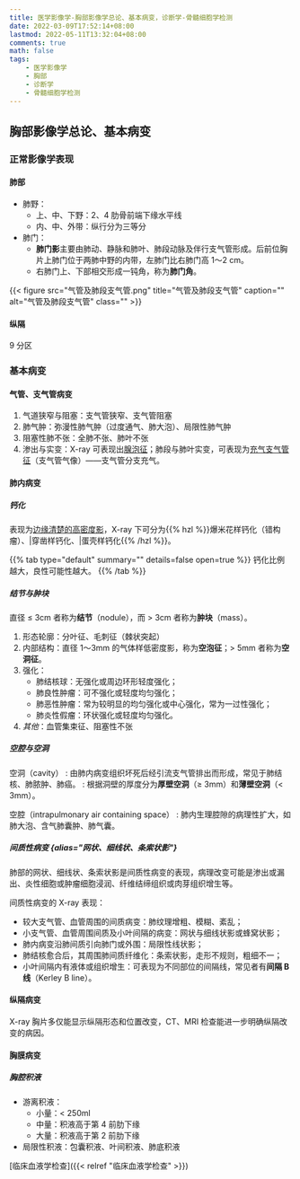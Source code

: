 ```yaml
---
title: 医学影像学-胸部影像学总论、基本病变，诊断学-骨髓细胞学检测
date: 2022-03-09T17:52:14+08:00
lastmod: 2022-05-11T13:32:04+08:00
comments: true
math: false
tags:
    - 医学影像学
    - 胸部
    - 诊断学
    - 骨髓细胞学检测
---
```


## 胸部影像学总论、基本病变

### 正常影像学表现

#### 肺部

- 肺野：
    - 上、中、下野：2、4 肋骨前端下缘水平线
    - 内、中、外带：纵行分为三等分
- 肺门：
    - **肺门影**主要由肺动、静脉和肺叶、肺段动脉及伴行支气管形成。后前位胸片上肺门位于两肺中野的内带，左肺门比右肺门高 1～2 cm。
    - 右肺门上、下部相交形成一钝角，称为**肺门角**。

{{< figure src="气管及肺段支气管.png" title="气管及肺段支气管" caption="" alt="气管及肺段支气管" class="" >}}

#### 纵隔

9 分区

### 基本病变

#### 气管、支气管病变

1. 气道狭窄与阻塞：支气管狭窄、支气管阻塞
2. 肺气肿：弥漫性肺气肿（过度通气、肺大泡）、局限性肺气肿
3. 阻塞性肺不张：全肺不张、肺叶不张
4. 渗出与实变：X-ray 可表现出<ins>腺泡征</ins>；肺段与肺叶实变，可表现为<ins>充气支气管征</ins>（支气管气像）——支气管分支充气。

#### 肺内病变

##### 钙化

表现为<ins>边缘清楚的高密度影</ins>，X-ray 下可分为{{% hzl %}}爆米花样钙化（错构瘤）、|穿凿样钙化、|蛋壳样钙化{{% /hzl %}}。

{{% tab type="default" summary="" details=false open=true %}}
钙化比例越大，良性可能性越大。
{{% /tab %}}

##### 结节与肿块

直径 ≤ 3cm 者称为**结节**（nodule），而 \> 3cm 者称为**肿块**（mass）。

1. 形态轮廓：分叶征、毛刺征（棘状突起）
2. 内部结构：直径 1～3mm 的气体样低密度影，称为**空泡征**；\> 5mm 者称为**空洞征**。
3. 强化：
    - 肺结核球：无强化或周边环形轻度强化；
    - 肺良性肿瘤：可不强化或轻度均匀强化；
    - 肺恶性肿瘤：常为较明显的均匀强化或中心强化，常为一过性强化；
    - 肺炎性假瘤：环状强化或轻度均匀强化。
4. *其他*：血管集束征、阻塞性不张

##### 空腔与空洞

空洞（cavity）
: 由肺内病变组织坏死后经引流支气管排出而形成，常见于肺结核、肺脓肿、肺癌。
: 根据洞壁的厚度分为**厚壁空洞**（≥ 3mm）和**薄壁空洞**（\< 3mm）。

空腔（intrapulmonary air containing space）
: 肺内生理腔隙的病理性扩大，如肺大泡、含气肺囊肿、肺气囊。

##### 间质性病变 {alias="网状、细线状、条索状影"}

肺部的网状、细线状、条索状影是间质性病变的表现，病理改变可能是渗出或漏出、炎性细胞或肿瘤细胞浸润、纤维结缔组织或肉芽组织增生等。

间质性病变的 X-ray 表现：

- 较大支气管、血管周围的间质病变：肺纹理增粗、模糊、紊乱；
- 小支气管、血管周围间质及小叶间隔的病变：网状与细线状影或蜂窝状影；
- 肺内病变沿肺间质引向肺门或外围：局限性线状影；
- 肺结核愈合后，其周围肺间质纤维化：条索状影，走形不规则，粗细不一；
- 小叶间隔内有液体或组织增生：可表现为不同部位的间隔线，常见者有**间隔 B 线**（Kerley B line）。

#### 纵隔病变

X-ray 胸片多仅能显示纵隔形态和位置改变，CT、MRI 检查能进一步明确纵隔改变的病因。

#### 胸膜病变

##### 胸腔积液

- 游离积液：
    - 小量：\< 250ml
    - 中量：积液高于第 4 前肋下缘
    - 大量：积液高于第 2 前肋下缘
- 局限性积液：包囊积液、叶间积液、肺底积液

[临床血液学检查]({{< relref "临床血液学检查" >}})
